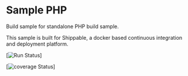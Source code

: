 Sample PHP
===============

Build sample for standalone PHP build sample.

This sample is built for Shippable, a docker based continuous integration and deployment platform.

[![Run Status](https://apibeta.shippable.com/projects/56fb6c4dc77dae78a8fcc435/badge?branch=u12phpall)]

[![coverage Status](https://apibeta.shippable.com/projects/56fb6c4dc77dae78a8fcc435/coverageBadge?branch=u12phpall)]
